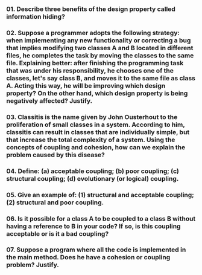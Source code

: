 ### 01. Describe three benefits of the design property called information hiding?

### 02. Suppose a programmer adopts the following strategy: when implementing any new functionality or correcting a bug that implies modifying two classes A and B located in different files, he completes the task by moving the classes to the same file. Explaining better: after finishing the programming task that was under his responsibility, he chooses one of the classes, let's say class B, and moves it to the same file as class A. Acting this way, he will be improving which design property? On the other hand, which design property is being negatively affected? Justify.

### 03. Classitis is the name given by John Ousterhout to the proliferation of small classes in a system. According to him, classitis can result in classes that are individually simple, but that increase the total complexity of a system. Using the concepts of coupling and cohesion, how can we explain the problem caused by this disease?

### 04. Define: (a) acceptable coupling; (b) poor coupling; (c) structural coupling; (d) evolutionary (or logical) coupling.

### 05. Give an example of: (1) structural and acceptable coupling; (2) structural and poor coupling.

### 06. Is it possible for a class A to be coupled to a class B without having a reference to B in your code? If so, is this coupling acceptable or is it a bad coupling?

### 07. Suppose a program where all the code is implemented in the main method. Does he have a cohesion or coupling problem? Justify.





















